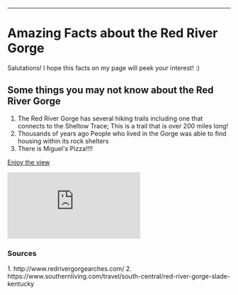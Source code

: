 <hr>

<h1>Amazing Facts about the Red River Gorge</h1>

Salutations! I hope this facts on my page will peek your interest! :)

<h2>Some things you may not know about the Red River Gorge</h2>

1. The Red River Gorge has several hiking trails including one that connects to the Sheltow Trace; This is a trail that is over 200 miles long!
2. Thousands of years ago People who lived in the Gorge was able to find housing within its rock shelters
3. There is Miguel's Pizza!!!!

[Enjoy the view](http://www.redrivergorgearches.com/V5_pics/bell_branch.htm)

![Have another one](http://www.redrivergorgearches.com/V5_pics/glenns_tomb.htm)

<!-- This is a comment. The above line grabs a JPG from a URL and will display it as an image. The "Become Happy" text inside the brackets is called an Alt property and is used in case the image is corrupted or for browsers that don't display images (they exist). -->

<h3>Sources</h3>
1. http://www.redrivergorgearches.com/
2. https://www.southernliving.com/travel/south-central/red-river-gorge-slade-kentucky

</hr>